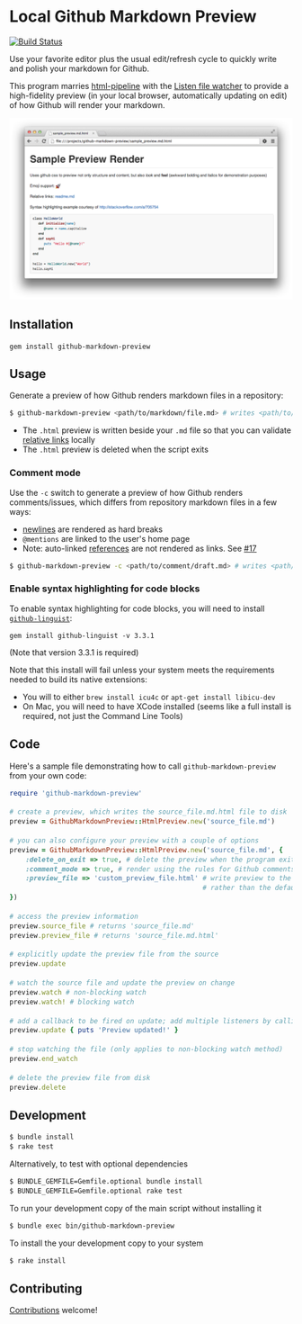 # Local Github Markdown Preview
[![Build Status](https://travis-ci.org/dmarcotte/github-markdown-preview.png?branch=master)](https://travis-ci.org/dmarcotte/github-markdown-preview)

Use your favorite editor plus the usual edit/refresh cycle to quickly write and polish your markdown for Github.

This program marries [html-pipeline](https://github.com/jch/html-pipeline) with the [Listen file watcher](https://github.com/guard/listen) to provide a high-fidelity preview (in your local browser, automatically updating on edit) of how Github will render your markdown.

![sample screenshot](sample.png "Local Github Markdown Preview output")

## Installation
```
gem install github-markdown-preview
```

## Usage

Generate a preview of how Github renders markdown files in a repository:

```bash
$ github-markdown-preview <path/to/markdown/file.md> # writes <path/to/markdown/file.md.html>
```

* The `.html` preview is written beside your `.md` file so that you can validate [relative links](https://github.com/blog/1395-relative-links-in-markup-files) locally
* The `.html` preview is deleted when the script exits

### Comment mode
Use the `-c` switch to generate a preview of how Github renders comments/issues, which differs from repository markdown files in a few ways:
* [newlines](https://help.github.com/articles/github-flavored-markdown#newlines) are rendered as hard breaks
* `@mentions` are linked to the user's home page
* Note: auto-linked [references](https://help.github.com/articles/writing-on-github#references) are not rendered as links.  See [#17](https://github.com/dmarcotte/github-markdown-preview/issues/17)

```bash
$ github-markdown-preview -c <path/to/comment/draft.md> # writes <path/to/comment/draft.md.html>
```

### Enable syntax highlighting for code blocks
To enable syntax highlighting for code blocks, you will need to install [`github-linguist`](https://github.com/github/linguist):
```
gem install github-linguist -v 3.3.1
```

(Note that version 3.3.1 is required)

Note that this install will fail unless your system meets the requirements needed to build its native extensions:
* You will to either `brew install icu4c` or `apt-get install libicu-dev`
* On Mac, you will need to have XCode installed (seems like a full install is required, not just the Command Line Tools)

## Code
Here's a sample file demonstrating how to call `github-markdown-preview` from your own code:
```ruby
require 'github-markdown-preview'

# create a preview, which writes the source_file.md.html file to disk
preview = GithubMarkdownPreview::HtmlPreview.new('source_file.md')

# you can also configure your preview with a couple of options
preview = GithubMarkdownPreview::HtmlPreview.new('source_file.md', {
    :delete_on_exit => true, # delete the preview when the program exits
    :comment_mode => true, # render using the rules for Github comments/issues
    :preview_file => 'custom_preview_file.html' # write preview to the given filename,
                                                # rather than the default 'source_file.md.html'
})

# access the preview information
preview.source_file # returns 'source_file.md'
preview.preview_file # returns 'source_file.md.html'

# explicitly update the preview file from the source
preview.update

# watch the source file and update the preview on change
preview.watch # non-blocking watch
preview.watch! # blocking watch

# add a callback to be fired on update; add multiple listeners by calling again
preview.update { puts 'Preview updated!' }

# stop watching the file (only applies to non-blocking watch method)
preview.end_watch

# delete the preview file from disk
preview.delete
```

## Development
```bash
$ bundle install
$ rake test
```

Alternatively, to test with optional dependencies
```bash
$ BUNDLE_GEMFILE=Gemfile.optional bundle install
$ BUNDLE_GEMFILE=Gemfile.optional rake test
```

To run your development copy of the main script without installing it
```bash
$ bundle exec bin/github-markdown-preview
```
To install the your development copy to your system
```bash
$ rake install
```

## Contributing

[Contributions](contributing.md) welcome!
